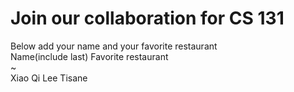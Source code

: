 # Join our collaboration for CS 131
Below add your name and your favorite restaurant
<br>
Name(include last)      Favorite restaurant <br>
~                                              
Xiao Qi Lee             Tisane
